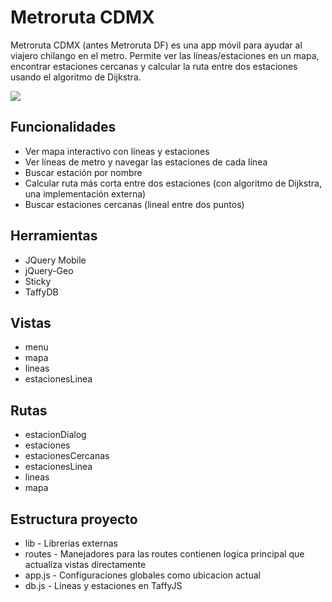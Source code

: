 Metroruta CDMX
============

Metroruta CDMX (antes Metroruta DF) es una app móvil para ayudar al viajero chilango en el metro. Permite ver las líneas/estaciones en un mapa, encontrar estaciones cercanas y calcular la ruta entre dos estaciones usando el algoritmo de Dijkstra.

![](https://raw.githubusercontent.com/mandroslabs/metroruta-cdmx/master/doc/demo.gif)

## Funcionalidades

- Ver mapa interactivo con líneas y estaciones
- Ver líneas de metro y navegar las estaciones de cada línea
- Buscar estación por nombre
- Calcular ruta más corta entre dos estaciones (con algoritmo de Dijkstra, una implementación externa)
- Buscar estaciones cercanas (lineal entre dos puntos)

## Herramientas

- JQuery Mobile
- jQuery-Geo
- Sticky
- TaffyDB

## Vistas

- menu
- mapa
- lineas
- estacionesLinea

## Rutas

- estacionDialog
- estaciones
- estacionesCercanas
- estacionesLinea
- lineas
- mapa

## Estructura proyecto

- lib - Librerias externas
- routes - Manejadores para las routes contienen logica principal que actualiza vistas directamente
- app.js - Configuraciones globales como ubicacion actual
- db.js - Lineas y estaciones en TaffyJS
